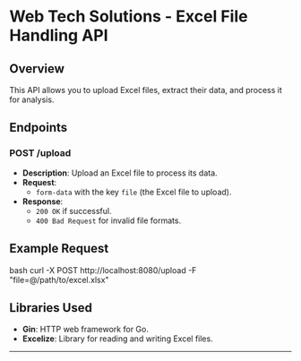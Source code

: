 # Web Tech Solutions - Excel File Handling API

## Overview

This API allows you to upload Excel files, extract their data, and process it for analysis.

## Endpoints

### POST /upload

- **Description**: Upload an Excel file to process its data.
- **Request**:
  - `form-data` with the key `file` (the Excel file to upload).
- **Response**:
  - `200 OK` if successful.
  - `400 Bad Request` for invalid file formats.

## Example Request
bash
curl -X POST http://localhost:8080/upload -F "file=@/path/to/excel.xlsx"
## Libraries Used

- **Gin**: HTTP web framework for Go.
- **Excelize**: Library for reading and writing Excel files.


---
